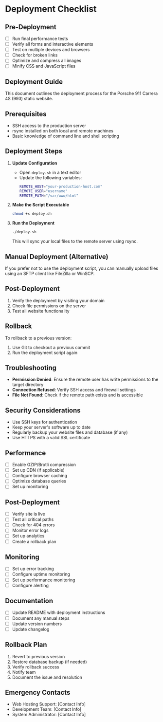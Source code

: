 # Deployment Checklist

## Pre-Deployment
- [ ] Run final performance tests
- [ ] Verify all forms and interactive elements
- [ ] Test on multiple devices and browsers
- [ ] Check for broken links
- [ ] Optimize and compress all images
- [ ] Minify CSS and JavaScript files

## Deployment Guide

This document outlines the deployment process for the Porsche 911 Carrera 4S (993) static website.

## Prerequisites

- SSH access to the production server
- rsync installed on both local and remote machines
- Basic knowledge of command line and shell scripting

## Deployment Steps

1. **Update Configuration**
   - Open `deploy.sh` in a text editor
   - Update the following variables:
     ```bash
     REMOTE_HOST="your-production-host.com"
     REMOTE_USER="username"
     REMOTE_PATH="/var/www/html"
     ```

2. **Make the Script Executable**
   ```bash
   chmod +x deploy.sh
   ```

3. **Run the Deployment**
   ```bash
   ./deploy.sh
   ```
   This will sync your local files to the remote server using rsync.

## Manual Deployment (Alternative)

If you prefer not to use the deployment script, you can manually upload files using an SFTP client like FileZilla or WinSCP.

## Post-Deployment

1. Verify the deployment by visiting your domain
2. Check file permissions on the server
3. Test all website functionality

## Rollback

To rollback to a previous version:
1. Use Git to checkout a previous commit
2. Run the deployment script again

## Troubleshooting

- **Permission Denied**: Ensure the remote user has write permissions to the target directory
- **Connection Refused**: Verify SSH access and firewall settings
- **File Not Found**: Check if the remote path exists and is accessible

## Security Considerations

- Use SSH keys for authentication
- Keep your server's software up to date
- Regularly backup your website files and database (if any)
- Use HTTPS with a valid SSL certificate

## Performance
- [ ] Enable GZIP/Brotli compression
- [ ] Set up CDN (if applicable)
- [ ] Configure browser caching
- [ ] Optimize database queries
- [ ] Set up monitoring

## Post-Deployment
- [ ] Verify site is live
- [ ] Test all critical paths
- [ ] Check for 404 errors
- [ ] Monitor error logs
- [ ] Set up analytics
- [ ] Create a rollback plan

## Monitoring
- [ ] Set up error tracking
- [ ] Configure uptime monitoring
- [ ] Set up performance monitoring
- [ ] Configure alerting

## Documentation
- [ ] Update README with deployment instructions
- [ ] Document any manual steps
- [ ] Update version numbers
- [ ] Update changelog

## Rollback Plan
1. Revert to previous version
2. Restore database backup (if needed)
3. Verify rollback success
4. Notify team
5. Document the issue and resolution

## Emergency Contacts
- Web Hosting Support: [Contact Info]
- Development Team: [Contact Info]
- System Administrator: [Contact Info]
